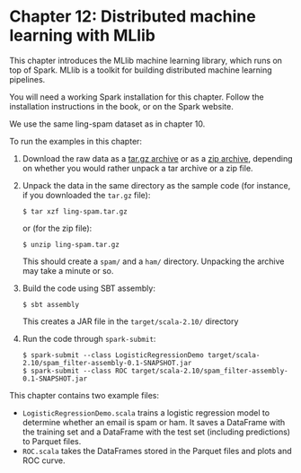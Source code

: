 
# Chapter 12: Distributed machine learning with MLlib

This chapter introduces the MLlib machine learning library, which runs on top of Spark. MLlib is a toolkit for building distributed machine learning pipelines.

You will need a working Spark installation for this chapter. Follow the installation instructions in the book, or on the Spark website.

We use the same ling-spam dataset as in chapter 10.

To run the examples in this chapter:

 1. Download the raw data as a [tar.gz archive](http://data.scala4datascience.com/ling-spam.tar.gz) or as a [zip archive](http://data.scala4datascience.com/ling-spam.zip), depending on whether you would rather unpack a tar archive or a zip file.
 2. Unpack the data in the same directory as the sample code (for instance, if you downloaded the `tar.gz` file):

        $ tar xzf ling-spam.tar.gz

    or (for the zip file):

        $ unzip ling-spam.tar.gz

    This should create a `spam/` and a `ham/` directory. Unpacking the archive may take a minute or so.

 3. Build the code using SBT assembly:

        $ sbt assembly

    This creates a JAR file in the `target/scala-2.10/` directory

 4. Run the code through `spark-submit`:

        $ spark-submit --class LogisticRegressionDemo target/scala-2.10/spam_filter-assembly-0.1-SNAPSHOT.jar
        $ spark-submit --class ROC target/scala-2.10/spam_filter-assembly-0.1-SNAPSHOT.jar

This chapter contains two example files:

 - `LogisticRegressionDemo.scala` trains a logistic regression model to determine whether an email is spam or ham. It saves a DataFrame with the training set and a DataFrame with the test set (including predictions) to Parquet files.
 - `ROC.scala` takes the DataFrames stored in the Parquet files and plots and ROC curve.
